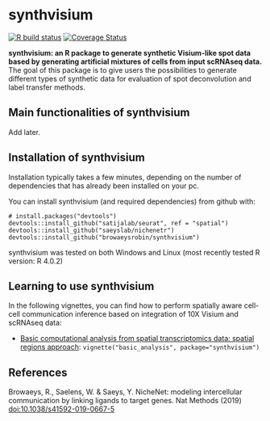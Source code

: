 <!-- README.md is generated from README.Rmd. Please edit that file -->
<!-- github markdown built using
rmarkdown::render("README.Rmd",output_format = "md_document")
-->

synthvisium
===========

<!-- badges: start -->

[![R build
status](https://github.com/browaeysrobin/synthvisium/workflows/R-CMD-check-bioc/badge.svg)](https://github.com/browaeysrobin/synthvisium/actions)
[![Coverage
Status](https://codecov.io/gh/browaeysrobin/synthvisium/branch/master/graph/badge.svg?token=NKZBMJJDYA)](https://codecov.io/gh/browaeysrobin/synthvisium)
<!-- badges: end -->

**synthvisium: an R package to generate synthetic Visium-like spot data
based by generating artificial mixtures of cells from input scRNAseq
data.** The goal of this package is to give users the possibilities to
generate different types of synthetic data for evaluation of spot
deconvolution and label transfer methods.

Main functionalities of synthvisium
-----------------------------------

Add later.

Installation of synthvisium
---------------------------

Installation typically takes a few minutes, depending on the number of
dependencies that has already been installed on your pc.

You can install synthvisium (and required dependencies) from github
with:

    # install.packages("devtools")
    devtools::install_github("satijalab/seurat", ref = "spatial")
    devtools::install_github("saeyslab/nichenetr")
    devtools::install_github("browaeysrobin/synthvisium")

synthvisium was tested on both Windows and Linux (most recently tested R
version: R 4.0.2)

Learning to use synthvisium
---------------------------

In the following vignettes, you can find how to perform spatially aware
cell-cell communication inference based on integration of 10X Visium and
scRNAseq data:

-   [Basic computational analysis from spatial transcriptomics data:
    spatial regions approach](vignettes/basic_analysis.md):
    `vignette("basic_analysis", package="synthvisium")`

References
----------

Browaeys, R., Saelens, W. & Saeys, Y. NicheNet: modeling intercellular
communication by linking ligands to target genes. Nat Methods (2019)
<a href="doi:10.1038/s41592-019-0667-5" class="uri">doi:10.1038/s41592-019-0667-5</a>
